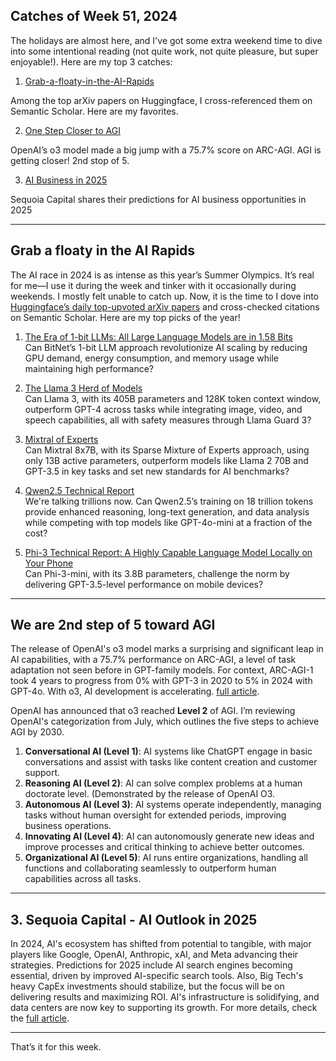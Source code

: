 ## Catches of Week 51, 2024

The holidays are almost here, and I've got some extra weekend time to dive into some intentional reading (not quite work, not quite pleasure, but super enjoyable!). Here are my top 3 catches:

1. [Grab-a-floaty-in-the-AI-Rapids](#grab-a-floaty-in-the-ai-rapids)

Among the top arXiv papers on Huggingface, I cross-referenced them on Semantic Scholar. Here are my favorites.

2. [One Step Closer to AGI](#grab-a-floaty-in-the-ai-rapids)

OpenAI’s o3 model made a big jump with a 75.7% score on ARC-AGI. AGI is getting closer! 2nd stop of 5.

3. [AI Business in 2025](#grab-a-floaty-in-the-ai-rapids)

Sequoia Capital shares their predictions for AI business opportunities in 2025

---

## Grab a floaty in the AI Rapids

The AI race in 2024 is as intense as this year’s Summer Olympics. It’s real for me—I use it during the week and tinker with it occasionally during weekends. I mostly felt unable to catch up. Now, it is the time to  I dove into [Huggingface’s daily top-upvoted arXiv papers](https://huggingface.co/Papers) and cross-checked citations on Semantic Scholar. Here are my top picks of the year!

1. [The Era of 1-bit LLMs: All Large Language Models are in 1.58 Bits](https://arxiv.org/abs/2402.17764)  
Can BitNet’s 1-bit LLM approach revolutionize AI scaling by reducing GPU demand, energy consumption, and memory usage while maintaining high performance?

2. [The Llama 3 Herd of Models](https://arxiv.org/abs/2407.21783)  
Can Llama 3, with its 405B parameters and 128K token context window, outperform GPT-4 across tasks while integrating image, video, and speech capabilities, all with safety measures through Llama Guard 3?

3. [Mixtral of Experts](https://arxiv.org/abs/2401.04088)  
 Can Mixtral 8x7B, with its Sparse Mixture of Experts approach, using only 13B active parameters, outperform models like Llama 2 70B and GPT-3.5 in key tasks and set new standards for AI benchmarks?

4. [Qwen2.5 Technical Report](https://arxiv.org/abs/2412.15115)  
We're talking trillions now. Can Qwen2.5’s training on 18 trillion tokens provide enhanced reasoning, long-text generation, and data analysis while competing with top models like GPT-4o-mini at a fraction of the cost?

5. [Phi-3 Technical Report: A Highly Capable Language Model Locally on Your Phone](https://arxiv.org/abs/2404.14219)  
Can Phi-3-mini, with its 3.8B parameters, challenge the norm by delivering GPT-3.5-level performance on mobile devices?


---

## We are 2nd step of 5 toward AGI

The release of OpenAI's o3 model marks a surprising and significant leap in AI capabilities, with a 75.7% performance on ARC-AGI, a level of task adaptation not seen before in GPT-family models. For context, ARC-AGI-1 took 4 years to progress from 0% with GPT-3 in 2020 to 5% in 2024 with GPT-4o. With o3, AI development is accelerating. [full article](https://arcprize.org/blog/oai-o3-pub-breakthrough).

OpenAI has announced that o3 reached **Level 2** of AGI. I’m reviewing OpenAI's categorization from July, which outlines the five steps to achieve AGI by 2030. 

1. **Conversational AI (Level 1)**: AI systems like ChatGPT engage in basic conversations and assist with tasks like content creation and customer support.
2. **Reasoning AI (Level 2)**: AI can solve complex problems at a human doctorate level. (Demonstrated by the release of OpenAI O3.
3. **Autonomous AI (Level 3)**: AI systems operate independently, managing tasks without human oversight for extended periods, improving business operations.
4. **Innovating AI (Level 4)**: AI can autonomously generate new ideas and improve processes and critical thinking to achieve better outcomes.
5. **Organizational AI (Level 5)**: AI runs entire organizations, handling all functions and collaborating seamlessly to outperform human capabilities across all tasks.

---

## 3. Sequoia Capital - AI Outlook in 2025

In 2024, AI's ecosystem has shifted from potential to tangible, with major players like Google, OpenAI, Anthropic, xAI, and Meta advancing their strategies. Predictions for 2025 include AI search engines becoming essential, driven by improved AI-specific search tools. Also, Big Tech's heavy CapEx investments should stabilize, but the focus will be on delivering results and maximizing ROI. AI's infrastructure is solidifying, and data centers are now key to supporting its growth. For more details, check the [full article](https://arcprize.org/blog/oai-o3-pub-breakthrough).

---

That’s it for this week. 

